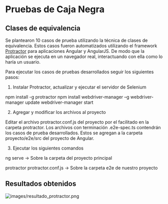 # Pruebas de Caja Negra

## Clases de equivalencia

Se plantearon 10 casos de prueba utilizando la técnica de clases de equivalencia. Estos casos fueron automatizados utilizando el framework [Protractor](https://www.protractortest.org/#/) para aplicaciones Angular y AngularJS. De modo que la aplicación se ejecuta en un navegador real, interactuando con ella como lo haría un usuario.

Para ejecutar los casos de pruebas desarrollados seguir los siguientes pasos:

1. Instalar Protractor, actualizar y ejecutar el servidor de Selenium

npm install -g protractor
npm install webdriver-manager –g
webdriver-manager update
webdriver-manager start

2. Agregar y modificar los archivos al proyecto

 Editar el archivo protractor.conf.js del proyecto por el facilitado en la carpeta protractor. Los archivos con terminación .e2e-spec.ts contendrán los casos de prueba desarrollados. Estos se agregan a la carpeta proyecto/e2e/src del proyecto de Angular.

3. Ejecutar los siguientes comandos

ng serve → Sobre la carpeta del proyecto principal

protractor protractor.conf.js → Sobre la carpeta e2e de nuestro proyecto

## Resultados obtenidos

![images/resultado_protractor.png](Pruebas%20de%20Caja%20Negra%2067167a36742144338e0bd40f9f3a6bad/resultado_protractor.png)
